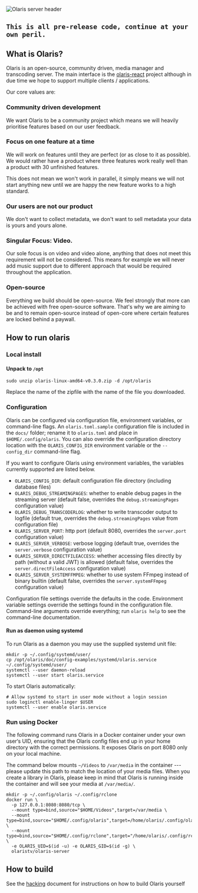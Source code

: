![Olaris server header](https://i.imgur.com/ewz5TAN.png)

## `This is all pre-release code, continue at your own peril.`

## What is Olaris?

Olaris is an open-source, community driven, media manager and transcoding server. The main interface is the [olaris-react](https://gitlab.com/olaris/olaris-react) project although in due time we hope to support multiple clients / applications.

Our core values are:

### Community driven development
We want Olaris to be a community project which means we will heavily prioritise features based on our user feedback.

### Focus on one feature at a time
We will work on features until they are perfect (or as close to it as possible). We would rather have a product where three features work really well than a product with 30 unfinished features.

This does not mean we won't work in parallel, it simply means we will not start anything new until we are happy the new feature works to a high standard.

### Our users are not our product
We don't want to collect metadata, we don't want to sell metadata your data is yours and yours alone.

### Singular Focus: Video.
Our sole focus is on video and video alone, anything that does not meet this requirement will not be considered. This means for example we will never add music support due to different approach that would be required throughout the application. 

### Open-source
Everything we build should be open-source. We feel strongly that more can be achieved with free open-source software. That's why we are aiming to be and to remain open-source instead of open-core where certain features are locked behind a paywall.

## How to run olaris

### Local install

#### Unpack to `/opt`

    sudo unzip olaris-linux-amd64-v0.3.0.zip -d /opt/olaris

Replace the name of the zipfile with the name of the file you downloaded.

### Configuration

Olaris can be configured via configuration file, environment variables, or command-line flags. An `olaris.toml.sample` configuration file is included in the `docs/` folder; rename it to `olaris.toml` and place in `$HOME/.config/olaris`. You can also override the configuration directory location with the `OLARIS_CONFIG_DIR` environment variable or the `--config_dir` command-line flag.

If you want to configure Olaris using environment variables, the variables currently supported are listed below.

- `OLARIS_CONFIG_DIR`: default configuration file directory (including database files)
- `OLARIS_DEBUG_STREAMINGPAGES`: whether to enable debug pages in the streaming server (default false, overrides the `debug.streamingPages` configuration value)
- `OLARIS_DEBUG_TRANSCODERLOG`: whether to write transcoder output to logfile (default true, overrides the `debug.streamingPages` value from configuration file)
- `OLARIS_SERVER_PORT`: http port (default 8080, overrides the `server.port` configuration value)
- `OLARIS_SERVER_VERBOSE`: verbose logging (default true, overrides the `server.verbose` configuration value)
- `OLARIS_SERVER_DIRECTFILEACCESS`: whether accessing files directly by path (without a valid JWT) is allowed (default false, overrides the `server.directFileAccess` configuration value)
- `OLARIS_SERVER_SYSTEMFFMPEG`: whether to use system FFmpeg instead of binary builtin (default false, overrides the `server.systemFFmpeg` configuration value)

Configuration file settings override the defaults in the code.
Environment variable settings override the settings found in the configuration file.
Command-line arguments override everything; run `olaris help` to see the command-line documentation.

#### Run as daemon using systemd

To run Olaris as a daemon you may use the supplied systemd unit file:

    mkdir -p ~/.config/systemd/user/
    cp /opt/olaris/doc/config-examples/systemd/olaris.service ~/.config/systemd/user/
    systemctl --user daemon-reload
    systemctl --user start olaris.service

To start Olaris automatically:

    # Allow systemd to start in user mode without a login session
    sudo loginctl enable-linger $USER
    systemctl --user enable olaris.service

### Run using Docker

The following command runs Olaris in a Docker container under your own user‘s UID, ensuring that the Olaris config files end up in your home directory with the correct permissions. It exposes Olaris on port 8080 only on your local machine.

The command below mounts `~/Videos` to `/var/media` in the container --- please update this path to match the location of your media files. When you create a library in Olaris, please keep in mind that Olaris is running inside the container and will see your media at `/var/media/`.

    mkdir -p ~/.config/olaris ~/.config/rclone
    docker run \
      -p 127.0.0.1:8080:8080/tcp \
      --mount type=bind,source="$HOME/Videos",target=/var/media \
      --mount type=bind,source="$HOME/.config/olaris",target=/home/olaris/.config/olaris \
      --mount type=bind,source="$HOME/.config/rclone",target="/home/olaris/.config/rclone" \
      -e OLARIS_UID=$(id -u) -e OLARIS_GID=$(id -g) \
      olaristv/olaris-server

## How to build
See the [hacking](HACKING.md) document for instructions on how to build Olaris yourself
